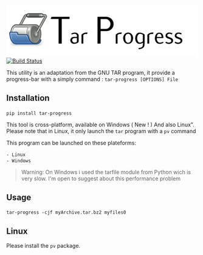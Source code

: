 ![alt text](doc/logo/tar-progress-logo.png "tar-progress")
[![Build Status](https://travis-ci.com/henri9813/tar-progress.svg?branch=master)](https://travis-ci.com/henri9813/tar-progress)

This utility is an adaptation from the GNU TAR program, it provide a progress-bar with a simply command : 
`tar-progress [OPTIONS] File`

## Installation

`pip install tar-progress`

This tool is cross-platform, available on Windows ( New ! ) And also Linux". Please note that in Linux, it only launch the `tar` program with a `pv` command

This program can be launched on these plateforms:

    - Linux
    - Windows
    
>Warning: On Windows i used the tarfile module from Python wich is very slow. I'm open to suggest about this performance problem
 
## Usage

`tar-progress -cjf myArchive.tar.bz2 myfiles0`

## Linux

Please install the `pv` package.
